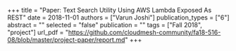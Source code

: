 +++
title = "Paper: Text Search Utility Using AWS Lambda Exposed As REST"
date = 2018-11-01
authors = ["Varun Joshi"]
publication_types = ["6"]
abstract = ""
selected = "false"
publication = ""
tags = ["Fall 2018", "project"]
url_pdf = "https://github.com/cloudmesh-community/fa18-516-08/blob/master/project-paper/report.md"
+++


